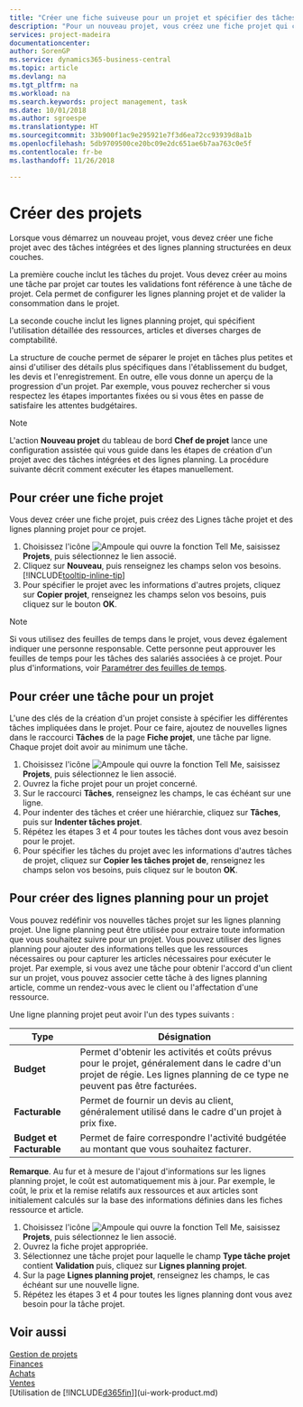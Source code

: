 ```yaml
---
title: "Créer une fiche suiveuse pour un projet et spécifier des tâches| Microsoft Docs"
description: "Pour un nouveau projet, vous créez une fiche projet qui contient les tâches projet et les lignes planning, pour vous aider à gérer la progression et les budgets."
services: project-madeira
documentationcenter: 
author: SorenGP
ms.service: dynamics365-business-central
ms.topic: article
ms.devlang: na
ms.tgt_pltfrm: na
ms.workload: na
ms.search.keywords: project management, task
ms.date: 10/01/2018
ms.author: sgroespe
ms.translationtype: HT
ms.sourcegitcommit: 33b900f1ac9e295921e7f3d6ea72cc93939d8a1b
ms.openlocfilehash: 5db9709500ce20bc09e2dc651ae6b7aa763c0e5f
ms.contentlocale: fr-be
ms.lasthandoff: 11/26/2018

---
```

# <a name="create-jobs"></a>Créer des projets
Lorsque vous démarrez un nouveau projet, vous devez créer une fiche projet avec des tâches intégrées et des lignes planning structurées en deux couches.  

La première couche inclut les tâches du projet. Vous devez créer au moins une tâche par projet car toutes les validations font référence à une tâche de projet. Cela permet de configurer les lignes planning projet et de valider la consommation dans le projet.

La seconde couche inclut les lignes planning projet, qui spécifient l'utilisation détaillée des ressources, articles et diverses charges de comptabilité.

La structure de couche permet de séparer le projet en tâches plus petites et ainsi d'utiliser des détails plus spécifiques dans l'établissement du budget, les devis et l'enregistrement. En outre, elle vous donne un aperçu de la progression d'un projet. Par exemple, vous pouvez rechercher si vous respectez les étapes importantes fixées ou si vous êtes en passe de satisfaire les attentes budgétaires.

> [!NOTE]  
>   L'action **Nouveau projet** du tableau de bord **Chef de projet** lance une configuration assistée qui vous guide dans les étapes de création d'un projet avec des tâches intégrées et des lignes planning. La procédure suivante décrit comment exécuter les étapes manuellement.

## <a name="to-create-a-job-card"></a>Pour créer une fiche projet
Vous devez créer une fiche projet, puis créez des Lignes tâche projet et des lignes planning projet pour ce projet.

1. Choisissez l'icône ![Ampoule qui ouvre la fonction Tell Me](media/ui-search/search_small.png "Dites-moi ce que vous voulez faire"), saisissez **Projets**, puis sélectionnez le lien associé.  
2. Cliquez sur **Nouveau**, puis renseignez les champs selon vos besoins. [!INCLUDE[tooltip-inline-tip](includes/tooltip-inline-tip_md.md)]
3. Pour spécifier le projet avec les informations d'autres projets, cliquez sur **Copier projet**, renseignez les champs selon vos besoins, puis cliquez sur le bouton **OK**.

> [!NOTE]  
>   Si vous utilisez des feuilles de temps dans le projet, vous devez également indiquer une personne responsable. Cette personne peut approuver les feuilles de temps pour les tâches des salariés associées à ce projet. Pour plus d'informations, voir [Paramétrer des feuilles de temps](projects-how-setup-time-sheets.md).

## <a name="to-create-tasks-for-a-job"></a>Pour créer une tâche pour un projet
L'une des clés de la création d'un projet consiste à spécifier les différentes tâches impliquées dans le projet. Pour ce faire, ajoutez de nouvelles lignes dans le raccourci **Tâches** de la page **Fiche projet**, une tâche par ligne. Chaque projet doit avoir au minimum une tâche.

1. Choisissez l'icône ![Ampoule qui ouvre la fonction Tell Me](media/ui-search/search_small.png "Dites-moi ce que vous voulez faire"), saisissez **Projets**, puis sélectionnez le lien associé.
2. Ouvrez la fiche projet pour un projet concerné.
3. Sur le raccourci **Tâches**, renseignez les champs, le cas échéant sur une ligne.
4. Pour indenter des tâches et créer une hiérarchie, cliquez sur **Tâches**, puis sur **Indenter tâches projet**.
5. Répétez les étapes 3 et 4 pour toutes les tâches dont vous avez besoin pour le projet.
6. Pour spécifier les tâches du projet avec les informations d'autres tâches de projet, cliquez sur **Copier les tâches projet de**, renseignez les champs selon vos besoins, puis cliquez sur le bouton **OK**.

## <a name="to-create-planning-lines-for-a-job"></a>Pour créer des lignes planning pour un projet
Vous pouvez redéfinir vos nouvelles tâches projet sur les lignes planning projet. Une ligne planning peut être utilisée pour extraire toute information que vous souhaitez suivre pour un projet. Vous pouvez utiliser des lignes planning pour ajouter des informations telles que les ressources nécessaires ou pour capturer les articles nécessaires pour exécuter le projet. Par exemple, si vous avez une tâche pour obtenir l'accord d'un client sur un projet, vous pouvez associer cette tâche à des lignes planning article, comme un rendez-vous avec le client ou l'affectation d'une ressource.  

Une ligne planning projet peut avoir l'un des types suivants :  

| Type | Désignation |
| --- | --- |
| **Budget** |Permet d'obtenir les activités et coûts prévus pour le projet, généralement dans le cadre d'un projet de régie. Les lignes planning de ce type ne peuvent pas être facturées. |
| **Facturable** |Permet de fournir un devis au client, généralement utilisé dans le cadre d'un projet à prix fixe. |
| **Budget et Facturable** |Permet de faire correspondre l'activité budgétée au montant que vous souhaitez facturer. |

**Remarque**. Au fur et à mesure de l'ajout d'informations sur les lignes planning projet, le coût est automatiquement mis à jour. Par exemple, le coût, le prix et la remise relatifs aux ressources et aux articles sont initialement calculés sur la base des informations définies dans les fiches ressource et article.

1. Choisissez l'icône ![Ampoule qui ouvre la fonction Tell Me](media/ui-search/search_small.png "Dites-moi ce que vous voulez faire"), saisissez **Projets**, puis sélectionnez le lien associé.
2. Ouvrez la fiche projet appropriée.
3. Sélectionnez une tâche projet pour laquelle le champ **Type tâche projet** contient **Validation** puis, cliquez sur **Lignes planning projet**.  
4. Sur la page **Lignes planning projet**, renseignez les champs, le cas échéant sur une nouvelle ligne.
5. Répétez les étapes 3 et 4 pour toutes les lignes planning dont vous avez besoin pour la tâche projet.

## <a name="see-also"></a>Voir aussi
[Gestion de projets](projects-manage-projects.md)  
[Finances](finance.md)  
[Achats](purchasing-manage-purchasing.md)         
[Ventes](sales-manage-sales.md)      
[Utilisation de [!INCLUDE[d365fin](includes/d365fin_md.md)]](ui-work-product.md)  

